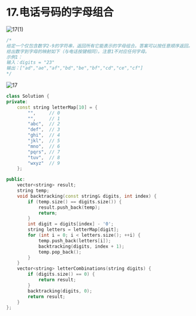 # 17.电话号码的字母组合
![17(1)](https://github.com/user-attachments/assets/91efc9d9-79fa-4760-98ee-6375375957c1)
```c++
/*
给定一个仅包含数字2-9的字符串，返回所有它能表示的字母组合。答案可以按任意顺序返回。
给出数字到字母的映射如下（与电话按键相同）。注意1不对应任何字母。
示例1：
输入：digits = "23"
输出：["ad","ae","af","bd","be","bf","cd","ce","cf"]
*/
```
![17](https://github.com/user-attachments/assets/1be55338-9dc5-4940-b94d-b31539808a9b)
```c++
class Solution {
private:
    const string letterMap[10] = {
        "",     // 0
        "",     // 1
        "abc",  // 2
        "def",  // 3
        "ghi",  // 4
        "jkl",  // 5
        "mno",  // 6
        "pqrs", // 7
        "tuv",  // 8
        "wxyz"  // 9
    };

public:
    vector<string> result;
    string temp;
    void backtracking(const string& digits, int index) {
        if (temp.size() == digits.size()) {
            result.push_back(temp);
            return;
        }
        int digit = digits[index] - '0';
        string letters = letterMap[digit];
        for (int i = 0; i < letters.size(); ++i) {
            temp.push_back(letters[i]);
            backtracking(digits, index + 1);
            temp.pop_back();
        }
    }
    vector<string> letterCombinations(string digits) {
        if (digits.size() == 0) {
            return result;
        }
        backtracking(digits, 0);
        return result;
    }
};
```
